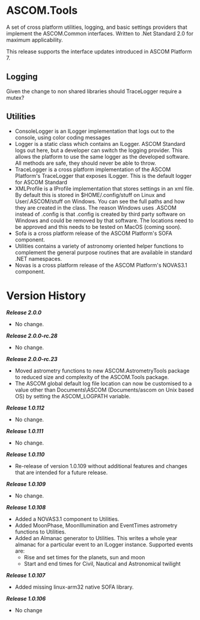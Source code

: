 # ASCOM.Tools

A set of cross platform utilities, logging, and basic settings providers that implement the 
ASCOM.Common interfaces. Written to .Net Standard 2.0 for maximum applicability.

This release supports the interface updates introduced in ASCOM Platform 7.

## Logging
Given the change to non shared libraries should TraceLogger require a mutex?

## Utilities
* ConsoleLogger is an ILogger implementation that logs out to the console, using color coding messages
* Logger is a static class which contains an ILogger. ASCOM Standard logs out here, but a developer can 
switch the logging provider. This allows the platform to use the same logger as the developed software. 
All methods are safe, they should never be able to throw.
* TraceLogger is a cross platform implementation of the ASCOM Platform's TraceLogger that exposes ILogger. 
This is the default logger for ASCOM Standard
* XMLProfile is a IProfile implementation that stores settings in an xml file. By default this is 
stored in $HOME/.config/stuff on Linux and User/.ASCOM/stuff on Windows. You can see the full paths and 
how they are created in the class. The reason Windows uses .ASCOM instead of .config is that .config is 
created by third party software on Windows and could be removed by that software. The locations need to be 
approved and this needs to be tested on MacOS (coming soon).
* Sofa is a cross platform release of the ASCOM Platform's SOFA component.
* Utilities contains a variety of astronomy oriented helper functions to complement the general purpose
routines that are available in standard .NET namespaces.
* Novas is a cross platform release of the ASCOM Platform's NOVAS3.1 component.

# Version History

***Release 2.0.0***
* No change.

***Release 2.0.0-rc.28***
* No change.

***Release 2.0.0-rc.23***
* Moved astrometry functions to new ASCOM.AstrometryTools package to reduced size and complexity of the ASCOM.Tools package.
* The ASCOM global default log file location can now be customised to a value other than Documents\ASCOM (Documents/ascom on Unix based OS)
by setting the ASCOM_LOGPATH variable.

***Release 1.0.112***
* No change.

***Release 1.0.111***
* No change.

***Release 1.0.110***
* Re-release of version 1.0.109 without additional features and changes that are intended for a future release.

***Release 1.0.109***
* No change.

***Release 1.0.108***
* Added a NOVAS3.1 component to Utilities.
* Added MoonPhase, MoonIllumination and EventTimes astrometry functions to Utilities.
* Added an Almanac generator to Utilities. This writes a whole year almanac for a particular event to an ILogger instance. Supported events are:
  * Rise and set times for the planets, sun and moon
  * Start and end times for Civil, Nautical and Astronomical twilight

***Release 1.0.107***
* Added missing linux-arm32 native SOFA library.

***Release 1.0.106***
* No change